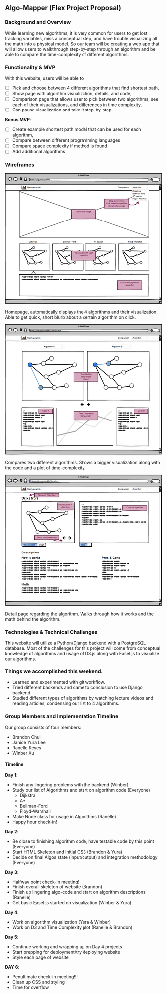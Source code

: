 ## Algo-Mapper (Flex Project Proposal)

### Background and Overview

While learning new algorithms, it is very common for users to get lost tracking variables, miss a conceptual step, and have trouble visualizing all the math into a physical model. So our team will be creating a web app that will allow users to walkthrough step-by-step through an algorithm and be able to compare the time-complexity of different algorithms.

### Functionality & MVP

With this website, users will be able to:

- [ ] Pick and choose between 4 different algorithms that find shortest path,
- [ ] Show page with algorithm visualization, details, and code,
- [ ] Comparison page that allows user to pick between two algorithms, see each of their visualizations, and differences in time complexity,
- [ ] Can pause visualization and take it step-by-step.

__Bonus MVP__:

- [ ] Create example shortest path model that can be used for each algorithm,
- [ ] Compare between different programming languages
- [ ] Compare space complexity if method is found
- [ ] Add additional algorithms

### Wireframes

![index-page](docs/wireframes/index_page.png)

Homepage, automatically displays the 4 algorithms and their visualization. Able to get quick, short blurb about a certain algorithm on click.

![comparison-page](docs/wireframes/comparison_page.png)

Compares two different algorithms. Shows a bigger visualization along with the code and a plot of time-complexity.

![show-page](docs/wireframes/show_page.png)

Detail page regarding the algorithm. Walks through how it works and the math behind the algorithm.

### Technologies & Technical Challenges

This website will utilize a Python/Django backend with a PostgreSQL database. Most of the challenges for this project will come from conceptual knowledge of algorithms and usage of D3.js along with Easel.js to visualize our algorithms.

### Things we accomplished this weekend.

- Learned and experimented with git workflow.
- Tried different backends and came to conclusion to use Django backend.
- Studied different types of algorithms by watching lecture videos and reading articles, condensing our list to 4 algorithms.

### Group Members and Implementation Timeline

Our group consists of four members:

- Brandon Chui
- Janice Yura Lee
- Ranelle Reyes
- Winber Xu

#### Timeline

**Day 1**:

  - Finish any lingering problems with the backend (Winber)
  - Study our list of Algorithms and start on algorithm code (Everyone)
    - Dijkstra
    - A*
    - Bellman-Ford
    - Floyd-Warshall
  - Make Node class for usage in Algorithms (Ranelle)
  - Happy hour check-in!

**Day 2**:
  - Be close to finishing algorithm code, have testable code by this point (Everyone)
  - Start HTML Skeleton and Initial CSS (Brandon & Yura)
  - Decide on final Algos state (input/output) and integration methodology (Everyone)

**Day 3**:
  - Halfway point check-in meeting!
  - Finish overall skeleton of website (Brandon)
  - Finish up lingering algo-code and start on algorithm descriptions (Ranelle)
  - Get basic Easel.js started on visualization (Winber & Yura)

**Day 4**:
  - Work on algorithm visualization (Yura & Winber)
  - Work on D3 and Time Complexity plot (Ranelle & Brandon)

**Day 5**:
  - Continue working and wrapping up on Day 4 projects
  - Start prepping for deployment/try deploying website
  - Style each page of website

**DAY 6**:
  - Penultimate check-in meeting!!!
  - Clean up CSS and styling
  - Time for overflow
